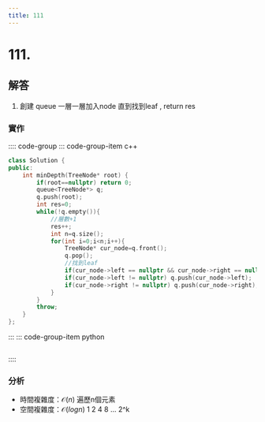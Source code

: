 ```yaml
---
title: 111
---
```


# 111.  
## 解答
1. 創建 queue 一層一層加入node 直到找到leaf , return res   

### 實作

:::: code-group
::: code-group-item c++

``` cpp
class Solution {
public:
    int minDepth(TreeNode* root) {
        if(root==nullptr) return 0;
        queue<TreeNode*> q;
        q.push(root);
        int res=0;
        while(!q.empty()){
            //層數+1
            res++;
            int n=q.size();
            for(int i=0;i<n;i++){
                TreeNode* cur_node=q.front();
                q.pop();
                //找到leaf 
                if(cur_node->left == nullptr && cur_node->right == nullptr) return res;
                if(cur_node->left != nullptr) q.push(cur_node->left);
                if(cur_node->right != nullptr) q.push(cur_node->right);
            }
        }
        throw;
    }
};
```

:::
::: code-group-item python

``` python

```
::::

### 分析
- 時間複雜度：$\mathcal{O}(n)$
遍歷n個元素  
- 空間複雜度：$\mathcal{O}(log n)$
1 2 4 8 ... 2^k 
